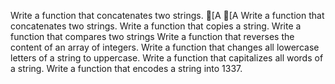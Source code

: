 Write a function that concatenates two strings.
[A
[A
Write a function that concatenates two strings.
Write a function that copies a string.
Write a function that compares two strings
Write a function that reverses the content of an array of integers.
Write a function that changes all lowercase letters of a string to uppercase.
Write a function that capitalizes all words of a string.
Write a function that encodes a string into 1337.
